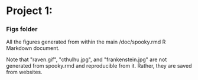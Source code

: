 # Project 1: 
### Figs folder

All the figures generated from within the main /doc/spooky.rmd R Markdown document.

Note that "raven.gif", "cthulhu.jpg", and "frankenstein.jpg" are not generated from spooky.rmd and reproducible from it. Rather, they are saved from websites.
